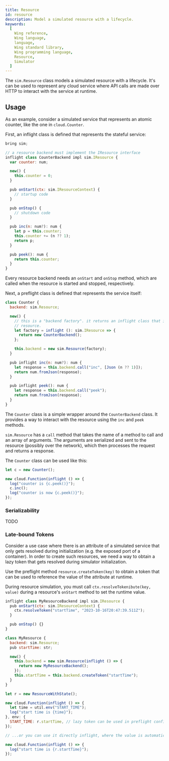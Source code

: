 ```yaml
---
title: Resource
id: resource
description: Model a simulated resource with a lifecycle.
keywords:
  [
    Wing reference,
    Wing language,
    language,
    Wing standard library,
    Wing programming language,
    Resource,
    Simulator
  ]
---
```


The `sim.Resource` class models a simulated resource with a lifecycle.
It's can be used to represent any cloud service where API calls are made over HTTP
to interact with the service at runtime.

## Usage

As an example, consider a simulated service that represents an atomic counter, like the one in `cloud.Counter`.

First, an inflight class is defined that represents the stateful service:

```js
bring sim;

// a resource backend must implement the IResource interface
inflight class CounterBackend impl sim.IResource {
  var counter: num;

  new() {
    this.counter = 0;
  }

  pub onStart(ctx: sim.IResourceContext) {
    // startup code
  }

  pub onStop() {
    // shutdown code
  }

  pub inc(n: num?): num {
    let p = this.counter;
    this.counter += (n ?? 1);
    return p;
  }

  pub peek(): num {
    return this.counter;
  }
}
```

Every resource backend needs an `onStart` and `onStop` method, which are called when the resource is started and stopped, respectively.

Next, a preflight class is defined that represents the service itself:

```js
class Counter {
  backend: sim.Resource;

  new() {
    // this is a "backend factory". it returns an inflight class that implements the
    // resource.
    let factory = inflight (): sim.IResource => {
      return new CounterBackend();
    };

    this.backend = new sim.Resource(factory);
  }

  pub inflight inc(n: num?): num {
    let response = this.backend.call("inc", [Json (n ?? 1)]);
    return num.fromJson(response);
  }

  pub inflight peek(): num {
    let response = this.backend.call("peek");
    return num.fromJson(response);
  }
}
```

The `Counter` class is a simple wrapper around the `CounterBackend` class. It provides a way to interact with the resource using the `inc` and `peek` methods.

`sim.Resource` has a `call` method that takes the name of a method to call and an array of arguments.
The arguments are serialized and sent to the resource (possibly over the network), which then processes the request and returns a response.

The `Counter` class can be used like this:

```js
let c = new Counter();

new cloud.Function(inflight () => {
  log("counter is {c.peek()}");
  c.inc();
  log("counter is now {c.peek()}");
});
```

### Serializability

TODO

### Late-bound Tokens

Consider a use case where there is an attribute of a simulated service that only gets resolved during initialization (e.g. the exposed port of a container).
In order to create such resources, we need a way to obtain a lazy token that gets resolved during simulator initialization.

Use the preflight method `resource.createToken(key)` to obtain a token that can be used to reference the value of the attribute at runtime.

During resource simulation, you must call `ctx.resolveTokenibute(key, value)` during a resource's `onStart` method to set the runtime value.

```js playground
inflight class MyResourceBackend impl sim.IResource {
  pub onStart(ctx: sim.IResourceContext) {
    ctx.resolveToken("startTime", "2023-10-16T20:47:39.511Z");
  }

  pub onStop() {}
}

class MyResource {
  backend: sim.Resource;
  pub startTime: str;

  new() {
    this.backend = new sim.Resource(inflight () => {
      return new MyResourceBackend();
    });
    this.startTime = this.backend.createToken("startTime");
  }
}

let r = new ResourceWithState();

new cloud.Function(inflight () => {
  let time = util.env("START_TIME");
  log("start time is {time}");
}, env: {
  START_TIME: r.startTime, // lazy token can be used in preflight configuration
});

// ...or you can use it directly inflight, where the value is automatically resolved

new cloud.Function(inflight () => {
  log("start time is {r.startTime}");
});
```
